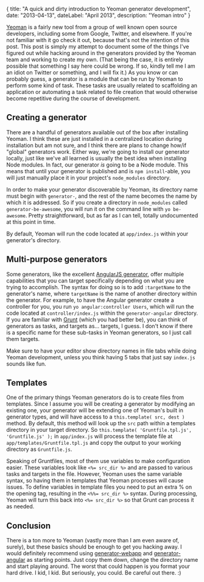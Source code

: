 {
	title: "A quick and dirty introduction to Yeoman generator development",
	date: "2013-04-13",
	dateLabel: "April 2013",
	description: "Yeoman intro"
}

[Yeoman](http://yeoman.io/) is a fairly new tool from a group of well known open source developers, including some from Google, Twitter, and elsewhere. If you're not familiar with it go check it out,
because that's not the intention of this post. This post is simply my attempt to document some of the things I've
figured out while hacking around in the generators provided by the Yeoman team and working to create my own. (That
being the case, it is entirely possible that something I say here could be wrong. If so,
kindly tell me I am an idiot on Twitter or something, and I will fix it.) As you
know or can probably guess, a generator is a module that can be run by Yeoman to perform some kind of task. These
tasks are usually related to scaffolding an application or automating a task related to file creation that would
otherwise become repetitive during the course of development.

## Creating a generator

There are a handful of generators available out of the box after installing Yeoman. I think these are just installed
in a centralized location during installation but am not sure, and I think there are plans to change how/if
"global" generators work. Either way, we're going to install our generator locally,
just like we've all learned is usually the best idea when installing Node modules. In fact,
our generator *is* going to be a Node module. This means that until your generator is published and is `npm install`-able, you will just manually place it in your project's `node_modules` directory.

In order to make your generator discoverable by Yeoman, its directory name must begin with `generator-`,
and the rest of the name becomes the name by which it is addressed. So if you create a directory in
`node_modules` called `generator-be-awesome`, you will run it on the command line with `yo be-awesome`.
Pretty straightforward, but as far as I can tell, totally undocumented at this point in time.

By default, Yeoman will run the code located at `app/index.js` within your generator's directory.

## Multi-purpose generators

Some generators, like the excellent [AngularJS generator](https://github.com/yeoman/generator-angular),
offer multiple capabilities that you can target specifically depending on what you are trying to accomplish. The
syntax for doing so is to add `:targetName` to the generator's name, where `targetName` is the name of
another directory within the generator. For example, to have the Angular generator create a controller for you,
you run `yo angular:controller Users`, which will run the code located at `controller/index.js` within the
`generator-angular` directory. If you are familiar with [Grunt](http://gruntjs.com) (which you had better be),
you can think of generators as tasks, and targets as... targets, I guess. I don't know if there is a specific name
for these sub-tasks in Yeoman generators, so I just call them targets.

Make sure to have your editor show directory names in file tabs while doing Yeoman development,
unless you think having 5 tabs that just say `index.js` sounds like fun.

## Templates

One of the primary things Yeoman generators do is to create files from templates. Since I assume you will be creating a generator by modifying an existing one, your generator will be extending one of Yeoman's built in generator types, and will have access to a `this.template( src, dest )` method. By default,
this method will look up the `src` path within a templates directory in your target directory. So `this.template( 'Gruntfile.tpl.js', 'Gruntfile.js' );` in `app/index.js` will process the template file at `app/templates/Gruntfile.tpl.js` and copy the output to your working directory as `Gruntfile.js`.

Speaking of Gruntfiles, most of them use variables to make configuration easier. These variables look like `<%=
src_dir %>` and are passed to various tasks and targets in the file. However, Yeoman uses the same variable syntax,
 so having them in templates that Yeoman processes will cause issues. To define variables in template files you need
 to put an extra % on the opening tag, resulting in the `<%%= src_dir %>` syntax. During processing,
 Yeoman will turn this back into `<%= src_dir %>` so that Grunt can process it as needed.

 ## Conclusion

 There is a ton more to Yeoman (vastly more than I am even aware of, surely), but these basics should be enough to
 get you hacking away. I would definitely recommend using [generator-webapp](https://github.com/yeoman/generator-webapp) and [generator-angular](https://github.com/yeoman/generator-angular) as starting points. Just copy them down,
 change the directory name and start playing around. The worst that could happen is you format your hard drive. I
 kid, I kid. But seriously, you could. Be careful out there. :)
